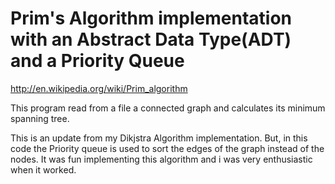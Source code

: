 # Prim's Algorithm implementation with an Abstract Data Type(ADT) and a Priority Queue

  http://en.wikipedia.org/wiki/Prim_algorithm

  This program read from a file a connected graph and calculates its minimum spanning tree.

  This is an update from my Dikjstra Algorithm implementation. But, in this code the Priority queue is used to sort the edges of the graph instead of the nodes. It was fun implementing this algorithm and i was very enthusiastic when it worked.
